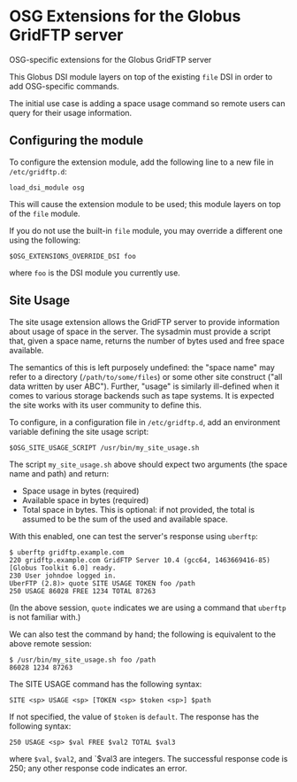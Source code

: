 # OSG Extensions for the Globus GridFTP server
OSG-specific extensions for the Globus GridFTP server

This Globus DSI module layers on top of the existing `file` DSI in order to add OSG-specific commands.

The initial use case is adding a space usage command so remote users can query for their usage information.

## Configuring the module

To configure the extension module, add the following line to a new file in `/etc/gridftp.d`:

```
load_dsi_module osg
```

This will cause the extension module to be used; this module layers on top of the `file` module.

If you do not use the built-in `file` module, you may override a different one using the following:

```
$OSG_EXTENSIONS_OVERRIDE_DSI foo
```
where `foo` is the DSI module you currently use.

## Site Usage
The site usage extension allows the GridFTP server to provide information about usage of space in the server.  The sysadmin must provide a script that, given a space name, returns the number of bytes used and free space available.

The semantics of this is left purposely undefined: the "space name" may refer to a directory (`/path/to/some/files`) or some other site construct ("all data written by user ABC").  Further, "usage" is similarly ill-defined when it comes to various storage backends such as tape systems.  It is expected the site works with its user community to define this.

To configure, in a configuration file in `/etc/gridftp.d`, add an environment variable defining the site usage script:
```
$OSG_SITE_USAGE_SCRIPT /usr/bin/my_site_usage.sh
```

The script `my_site_usage.sh` above should expect two arguments (the space name and path) and return:
- Space usage in bytes (required)
- Available space in bytes (required)
- Total space in bytes.  This is optional: if not provided, the total is assumed to be the sum of the used and available space.

With this enabled, one can test the server's response using `uberftp`:
```
$ uberftp gridftp.example.com
220 gridftp.example.com GridFTP Server 10.4 (gcc64, 1463669416-85) [Globus Toolkit 6.0] ready.
230 User johndoe logged in.
UberFTP (2.8)> quote SITE USAGE TOKEN foo /path
250 USAGE 86028 FREE 1234 TOTAL 87263
```

(In the above session, `quote` indicates we are using a command that `uberftp` is not familiar with.)

We can also test the command by hand; the following is equivalent to the above remote session:
```
$ /usr/bin/my_site_usage.sh foo /path
86028 1234 87263
```

The SITE USAGE command has the following syntax:

```
SITE <sp> USAGE <sp> [TOKEN <sp> $token <sp>] $path
```
If not specified, the value of `$token` is `default`.  The response has the following syntax:

```
250 USAGE <sp> $val FREE $val2 TOTAL $val3
```

where `$val`, `$val2`, and `$val3 are integers.  The successful response code is 250; any other response code indicates an error.

